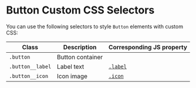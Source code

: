 # Button Custom CSS Selectors

You can use the following selectors
to style `Button` elements with custom CSS:

| Class            | Description      | Corresponding JS property |
| ---------------- | ---------------- | ------------------------- |
| `.button`        | Button container |                           |
| `.button__label` | Label text       | [`.label`](#label)        |
| `.button__icon`  | Icon image       | [`.icon`](#icon)          |
